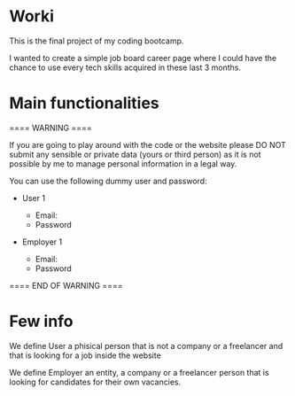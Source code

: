 # Worki

This is the final project of my coding bootcamp.

I wanted to create a simple job board career page where I could have the chance to use every tech skills acquired in these last 3 months.

# Main functionalities

==== WARNING ====

If you are going to play around with the code or the website please DO NOT submit any sensible or private data (yours or third person) as it is not possible by me to manage personal information in a legal way.

You can use the following dummy user and password:

- User 1

  - Email:
  - Password

- Employer 1
  - Email:
  - Password

==== END OF WARNING ====

# Few info

We define User a phisical person that is not a company or a freelancer and that is looking for a job inside the website

We define Employer an entity, a company or a freelancer person that is looking for candidates for their own vacancies.
